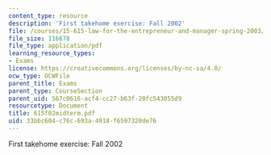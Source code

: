 ```yaml
---
content_type: resource
description: 'First takehome exercise: Fall 2002'
file: /courses/15-615-law-for-the-entrepreneur-and-manager-spring-2003/33bbc604c76c693a4918f6597320de76_615f02midterm.pdf
file_size: 116678
file_type: application/pdf
learning_resource_types:
- Exams
license: https://creativecommons.org/licenses/by-nc-sa/4.0/
ocw_type: OCWFile
parent_title: Exams
parent_type: CourseSection
parent_uid: 567c0616-acf4-cc27-b63f-20fc543055d9
resourcetype: Document
title: 615f02midterm.pdf
uid: 33bbc604-c76c-693a-4918-f6597320de76
---
```

First takehome exercise: Fall 2002